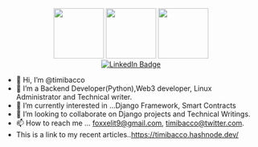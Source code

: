<div id="header" align="center">
  <img src="https://media.giphy.com/media/M9gbBd9nbDrOTu1Mqx/giphy.gif" width="100"/>
  <img src="https://media.giphy.com/media/QX7nMrAHVN0FFD7EtK/giphy.gif" width="100"/>
  <img src="https://media.giphy.com/media/fAcQ7d1Hnx2XlY6SMe/giphy.gif" width="100"/>
 
   
</div>
<div id="header" align="center">
     <a href="your-linkedin-URL">
    <img src="https://img.shields.io/badge/LinkedIn-blue?style=for-the-badge&logo=linkedin&logoColor=white" alt="LinkedIn Badge"/>
      </a>
</div>





- 👋 Hi, I’m @timibacco
- 👀 I’m a Backend Developer(Python),Web3 developer, Linux Administrator and Technical writer.
- 🌱 I’m currently interested in ...Django Framework, Smart Contracts
- 💞️ I’m looking to collaborate on Django projects and Technical Writings.
- 📫 How to reach me ... foxxelit9@gmail.com, timibacco@twitter.com.
- This is a link to my recent articles..https://timibacco.hashnode.dev/

<!---
timibacco/timibacco is a ✨ special ✨ repository because its `README.md` (this file) appears on your GitHub profile.
You can click the Preview link to take a look at your changes.
--->
